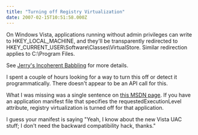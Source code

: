 ```yaml
---
title: "Turning off Registry Virtualization"
date: 2007-02-15T10:51:58.000Z
---
```

On Windows Vista, applications running without admin privileges can write to HKEY_LOCAL_MACHINE, and they'll be transparently redirected to HKEY_CURRENT_USER\Software\Classes\VirtualStore. Similar redirection applies to C:\Program Files.

See [Jerry's Incoherent Babbling](http://windowsconnected.com/blogs/jerry/archive/2005/12/19/86.aspx) for more details.

I spent a couple of hours looking for a way to turn this off or detect it programmatically. There doesn't appear to be an API call for this.

What I was missing was a single sentence on [this MSDN page](http://msdn2.microsoft.com/en-us/library/aa965884.aspx). If you have an application manifest file that specifies the requestedExecutionLevel attribute, registry virtualization is turned off for that application.

I guess your manifest is saying "Yeah, I know about the new Vista UAC stuff; I don't need the backward compatibility hack, thanks."
